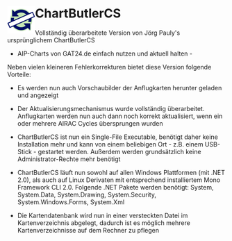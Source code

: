 # ChartButlerCS <img src="./ChartButlerCS/Icon1.png" width="64" height="64" align="left" /> 
Vollständig überarbeitete Version von Jörg Pauly's ursprünglichem ChartButlerCS 
- AIP-Charts von GAT24.de einfach nutzen und aktuell halten - 

Neben vielen kleineren Fehlerkorrekturen bietet diese Version folgende Vorteile:

- Es werden nun auch Vorschaubilder der Anflugkarten herunter geladen und angezeigt

- Der Aktualisierungsmechanismus wurde vollständig überarbeitet. Anflugkarten werden nun auch dann noch korrekt aktualisiert, wenn ein oder mehrere AIRAC Cycles übersprungen wurden

- ChartButlerCS ist nun ein Single-File Executable, benötigt daher keine Installation mehr und kann von einem beliebigen Ort - z.B. einem USB-Stick - gestartet werden. Außerdem werden grundsätzlich keine Administrator-Rechte mehr benötigt

- ChartButlerCS läuft nun sowohl auf allen Windows Plattformen (mit .NET 2.0), als auch auf Linux Derivaten mit entsprechend installiertem Mono Framework CLI 2.0. Folgende .NET Pakete werden benötigt: 
System, System.Data, System.Drawing, System.Security, System.Windows.Forms, System.Xml

- Die Kartendatenbank wird nun in einer versteckten Datei im Kartenverzeichnis abgelegt, dadurch ist es möglich mehrere Kartenverzeichnisse auf dem Rechner zu pflegen  
